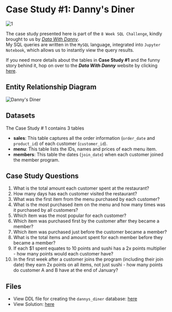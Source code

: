 # Case Study #1: Danny's Diner
![1](https://github.com/chanronnie/8WeekSQLChallenge/assets/121308347/3ebb1080-b8d3-4381-850d-4a003cc9476d)

The case study presented here is part of the `8 Week SQL Challenge`, kindly brought to us by [*Data With Danny*](https://8weeksqlchallenge.com).\
My SQL queries are written in the `MySQL` language, integrated into `Jupyter Notebook`, which allows us to instantly view the query results.


If you need more details about the tables in **Case Study #1** and the funny story behind it, hop on over to the ***Data With Danny*** website by clicking [here](https://8weeksqlchallenge.com/case-study-1/).


## Entity Relationship Diagram
![Danny's Diner](https://github.com/chanronnie/8WeekSQLChallenge/assets/121308347/d71bffd1-6513-456c-9686-d95dbf1eeaaf)

## Datasets
The Case Study # 1 contains 3 tables
- **sales**: This table captures all the order information (`order_date` and `product_id`) of each customer (`customer_id`).
- **menu**: This table lists the IDs, names and prices of each menu item.
- **members**: This table the dates (`join_date`) when each customer joined the member program.

## Case Study Questions
1. What is the total amount each customer spent at the restaurant?
2. How many days has each customer visited the restaurant?
3. What was the first item from the menu purchased by each customer?
4. What is the most purchased item on the menu and how many times was it purchased by all customers?
5. Which item was the most popular for each customer?
6. Which item was purchased first by the customer after they became a member?
7. Which item was purchased just before the customer became a member?
8. What is the total items and amount spent for each member before they became a member?
9. If each $1 spent equates to 10 points and sushi has a 2x points multiplier - how many points would each customer have?
10. In the first week after a customer joins the program (including their join date) they earn 2x points on all items, not just sushi - how many points do customer A and B have at the end of January?


## Files
- View DDL file for creating the `dannys_diner` database: [here](https://github.com/chanronnie/8WeekSQLChallenge/blob/main/CaseStudy%231_Danny's%20Diner/CaseStudy1_DannysDiner_DDL.sql)
- View Solution: [here](https://github.com/chanronnie/8WeekSQLChallenge/blob/main/CaseStudy%231_Danny's%20Diner/CaseStudy1_DannysDiner_queries.ipynb)

